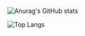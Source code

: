 ![Anurag's GitHub stats](https://github-readme-stats.vercel.app/api?username=JulesBobeuf&show_icons=true&theme=dark)

![Top Langs](https://github-readme-stats.vercel.app/api/top-langs/?username=JulesBobeuf&langs_count=5&show_icons=true&theme=dark)
